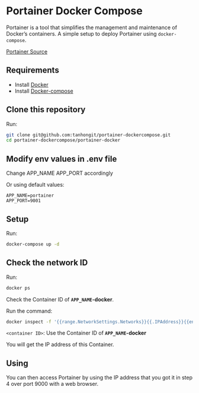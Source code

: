 # Portainer Docker Compose

Portainer is a tool that simplifies the management and maintenance of Docker’s containers. A simple setup to deploy Portainer using `docker-compose`.

[Portainer Source](https://github.com/portainer/portainer)

## Requirements
- Install [Docker](https://docker.io/)
- Install [Docker-compose](https://docs.docker.com/compose/install/)

## Clone this repository

Run:

```bash
git clone git@github.com:tanhongit/portainer-dockercompose.git
cd portainer-dockercompose/portainer-docker
```

## Modify env values in **.env** file

Change APP_NAME APP_PORT accordingly

Or using default values:

```
APP_NAME=portainer
APP_PORT=9001
```

## Setup

Run:

```bash
docker-compose up -d
```

## Check the network ID

Run:

```bash
docker ps
```

Check the Container ID of **`APP_NAME`-docker**.

Run the command:

```bash
docker inspect -f '{{range.NetworkSettings.Networks}}{{.IPAddress}}{{end}}' <container ID>
```

`<container ID>`: Use the Container ID of **`APP_NAME`-docker**

You will get the IP address of this Container.

## Using

You can then access Portainer by using the IP address that you got it in step 4 over port 9000 with a web browser.
